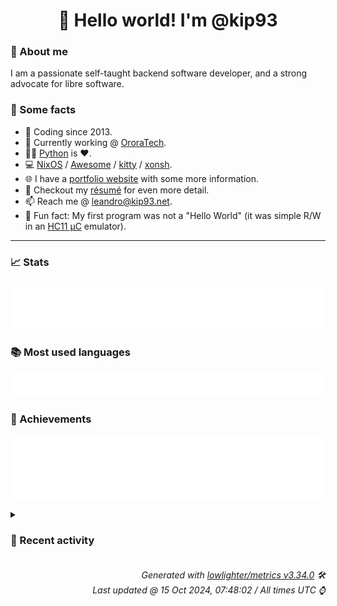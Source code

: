 <!-- README template, populated using this action:
     https://github.com/kip93/kip93/blob/main/.github/workflows/readme.yml. -->

<h1 align="center">👋 Hello world! I'm @kip93</h1> <!-- LOGIN => username -->

### 👤 About me

I am a passionate self-taught backend software developer, and a strong advocate for libre software.


### 💬 Some facts

* 📅 Coding since 2013.
* 💼 Currently working @ [OroraTech](https://ororatech.com/).
* 👨‍💻 [Python](https://github.com/search?q=user%3Akip93&l=python) is ❤️. <!-- LOGIN => username -->
* 💻 [NixOS](https://github.com/NixOS/) /
     [Awesome](https://github.com/awesomeWM/) /
     [kitty](https://github.com/kovidgoyal/kitty/) /
     [xonsh](https://github.com/xonsh/).
* 🌐 I have a [portfolio website](https://kip93.net/) with some more information.
* 📝 Checkout my [résumé](https://kip93.net/resume/) for even more detail.
* 📫 Reach me @ [leandro@kip93.net](mailto:leandro@kip93.net).
* 🎲 Fun fact: My first program was not a "Hello World" (it was simple R/W in an [HC11 µC](https://en.wikipedia.org/wiki/68HC11) emulator).


-----------------------------------------------------------------------------------------------------------------------


### 📈 Stats

![](./stats.svg)


### 📚 Most used languages <!-- by percentage, in decreasing order -->

![](./languages.svg)


### 🏅 Achievements

![](./achievements.svg)


<details> <!-- Last activity -->
<!-- Almost verbatim copy of https://github.com/lowlighter/metrics/blob/latest/source/templates/markdown/partials/activity.ejs, but restructured to be foldable. -->
<summary><h3>📰 Recent activity</h3></summary>

* 🌟 Starred [jellyfin/jellyfin](https://github.com/jellyfin/jellyfin)
  * *On 13 Oct 2024, 17:07:53*
* 🌟 Starred [gethomepage/homepage](https://github.com/gethomepage/homepage)
  * *On 13 Oct 2024, 17:03:14*
  * *On 13 Oct 2024, 04:28:24*
* ➡️ Pushed 10000 commits in [kip93/nixpkgs](https://github.com/kip93/nixpkgs) on branch `chore/calibre-web-ldap`
  * [#9e70960](https://github.com/kip93/nixpkgs/commit/9e70960) p3x-onenote: 2023.4.117 -&gt; 2024.10.110 (#346490)
  * [#e3f04ae](https://github.com/kip93/nixpkgs/commit/e3f04ae) python312Packages.pyeconet: 0.1.22 -&gt; 0.1.23

Diff: https://github.com/w1ll1am23/pyeconet/compare/refs/tags/v0.1.22...v0.1.23

Changelog: https://github.com/w1ll1am23/pyeconet/releases/tag/v0.1.23
  * [#55dd815](https://github.com/kip93/nixpkgs/commit/55dd815) python312Packages.pysml: 0.1.3 -&gt; 0.1.4

Diff: https://github.com/mtdcr/pysml/compare/refs/tags/0.1.3...0.1.4
  * [#d9c9aa3](https://github.com/kip93/nixpkgs/commit/d9c9aa3) yt-dlp: 2024.9.27 -&gt; 2024.10.7 (#347247)
  * [#10ea84d](https://github.com/kip93/nixpkgs/commit/10ea84d) vimPlugins.nvim-treesitter: update grammars
  * [#aa6af57](https://github.com/kip93/nixpkgs/commit/aa6af57) vimPlugins: update on 2024-10-07
  * [#e8200a3](https://github.com/kip93/nixpkgs/commit/e8200a3) luaPackages: update on 2024-10-07
  * [#e0268f7](https://github.com/kip93/nixpkgs/commit/e0268f7) gitleaks: 8.20.0 -&gt; 8.20.1 (#347250)
  * [#a6e7e8d](https://github.com/kip93/nixpkgs/commit/a6e7e8d) ggshield: 1.32.0 -&gt; 1.32.1 (#347251)
  * [#c82c1ea](https://github.com/kip93/nixpkgs/commit/c82c1ea) metasploit: 6.4.28 -&gt; 6.4.29 (#347252)
  * [#719ef91](https://github.com/kip93/nixpkgs/commit/719ef91) python311Packages.llama-index-core: 0.11.14 -&gt; 0.11.16

Diff: https://github.com/run-llama/llama_index/compare/refs/tags/v0.11.14...v0.11.16

Changelog: https://github.com/run-llama/llama_index/blob/0.11.16/CHANGELOG.md
  * [#829927f](https://github.com/kip93/nixpkgs/commit/829927f) forbidden: 12.5 -&gt; 12.6 (#346643)
  * [#af8cdb4](https://github.com/kip93/nixpkgs/commit/af8cdb4) elementary-xfce-icon-theme: 0.19 -&gt; 0.20 (#347240)
  * [#f937138](https://github.com/kip93/nixpkgs/commit/f937138) python312Packages.mailchecker: 6.0.9 -&gt; 6.0.11

Changelog: https://github.com/FGRibreau/mailchecker/blob/v6.0.11/CHANGELOG.md
  * [#a97373a](https://github.com/kip93/nixpkgs/commit/a97373a) azure-cli: install completions for all shells (#346715)
  * [#2d63d9a](https://github.com/kip93/nixpkgs/commit/2d63d9a) python311Packages.llama-index-multi-modal-llms-openai: 0.2.1 -&gt; 0.2.2
  * [#e17b42a](https://github.com/kip93/nixpkgs/commit/e17b42a) python311Packages.llama-index-llms-openai: 0.2.9 -&gt; 0.2.12
  * [#2d17cb8](https://github.com/kip93/nixpkgs/commit/2d17cb8) python311Packages.llama-parse: 0.5.6 -&gt; 0.5.7
  * [#9eb7308](https://github.com/kip93/nixpkgs/commit/9eb7308) python311Packages.llama-cloud: 0.0.17 -&gt; 0.1.2
  * [#48469bc](https://github.com/kip93/nixpkgs/commit/48469bc) python311Packages.llama-index-embeddings-gemini: 0.2.0 -&gt; 0.2.1
  * *On 12 Oct 2024, 12:09:20*
</details>


<h6 align="right"><em>
    Generated with <a href="https://github.com/lowlighter/metrics/tree/latest/">lowlighter/metrics v3.34.0</a> 🛠️<br> <!-- VERSION => MAJOR.minor.patch -->
    Last updated @ 15 Oct 2024, 07:48:02 / All times UTC ⌚ <!-- meta.generated => DD/MM/YYYY, hh:mm -->
</em></h6>
